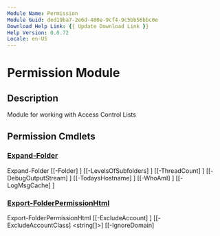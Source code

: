 ```yaml
---
Module Name: Permission
Module Guid: ded19ba7-2e6d-480e-9cf4-9c5bb56bbc0e
Download Help Link: {{ Update Download Link }}
Help Version: 0.0.72
Locale: en-US
---
```


# Permission Module
## Description
Module for working with Access Control Lists

## Permission Cmdlets
### [Expand-Folder](Expand-Folder.md)

Expand-Folder [[-Folder] <Object>] [[-LevelsOfSubfolders] <Object>] [[-ThreadCount] <ushort>] [[-DebugOutputStream] <string>] [[-TodaysHostname] <string>] [[-WhoAmI] <string>] [[-LogMsgCache] <hashtable>]


### [Export-FolderPermissionHtml](Export-FolderPermissionHtml.md)

Export-FolderPermissionHtml [[-ExcludeAccount] <Object>] [[-ExcludeAccountClass] <string[]>] [[-IgnoreDomain] <Object>] [[-TargetPath] <string[]>] [[-NoGroupMembers] <Object>] [[-OutputDir] <Object>] [[-WhoAmI] <Object>] [[-ThisFqdn] <Object>] [[-StopWatch] <Object>] [[-Title] <Object>] [[-FolderPermissions] <Object>] [[-LogParams] <Object>] [[-ReportDescription] <Object>] [[-FolderTableHeader] <Object>] [[-ReportFileList] <Object>] [[-ReportFile] <Object>] [[-LogFileList] <Object>] [[-ReportInstanceId] <Object>] [[-Subfolders] <Object>] [[-ResolvedFolderTargets] <Object>] [-NoJavaScript]


### [Format-TimeSpan](Format-TimeSpan.md)

Format-TimeSpan [[-TimeSpan] <timespan>] [[-UnitsToResolve] <string[]>]


### [Get-FolderAccessList](Get-FolderAccessList.md)

Get-FolderAccessList [[-Folder] <Object>] [[-Subfolder] <Object>] [[-ThreadCount] <ushort>] [[-DebugOutputStream] <string>] [[-TodaysHostname] <string>] [[-WhoAmI] <string>] [[-LogMsgCache] <hashtable>] [[-OwnerCache] <ConcurrentDictionary[string,psobject]>]


### [Get-FolderBlock](Get-FolderBlock.md)

Get-FolderBlock [[-FolderPermissions] <Object>]


### [Get-FolderColumnJson](Get-FolderColumnJson.md)

Get-FolderColumnJson [[-InputObject] <Object>] [[-PropNames] <string[]>]


### [Get-FolderPermissionsBlock](Get-FolderPermissionsBlock.md)

Get-FolderPermissionsBlock [[-FolderPermissions] <Object>] [[-ExcludeAccount] <string[]>] [[-ExcludeAccountClass] <string[]>] [[-IgnoreDomain] <string[]>]


### [Get-FolderPermissionTableHeader](Get-FolderPermissionTableHeader.md)

Get-FolderPermissionTableHeader [[-ThisFolder] <Object>] [[-ShortestFolderPath] <string>]


### [Get-FolderTableHeader](Get-FolderTableHeader.md)

Get-FolderTableHeader [[-LevelsOfSubfolders] <Object>]


### [Get-HtmlBody](Get-HtmlBody.md)

Get-HtmlBody [[-FolderList] <Object>] [[-HtmlFolderPermissions] <Object>] [[-ReportFooter] <Object>] [[-HtmlFileList] <Object>] [[-LogDir] <Object>] [[-HtmlExclusions] <Object>]


### [Get-HtmlReportFooter](Get-HtmlReportFooter.md)

Get-HtmlReportFooter [[-StopWatch] <Stopwatch>] [[-WhoAmI] <string>] [[-ThisFqdn] <string>] [[-ItemCount] <ulong>] [[-TotalBytes] <ulong>] [[-ReportInstanceId] <string>]


### [Get-PrtgXmlSensorOutput](Get-PrtgXmlSensorOutput.md)

Get-PrtgXmlSensorOutput [[-NtfsIssues] <Object>]


### [Get-ReportDescription](Get-ReportDescription.md)

Get-ReportDescription [[-LevelsOfSubfolders] <Object>]


### [Get-TimeZoneName](Get-TimeZoneName.md)

Get-TimeZoneName [[-Time] <datetime>] [[-TimeZone] <ciminstance>]


### [Select-FolderPermissionTableProperty](Select-FolderPermissionTableProperty.md)

Select-FolderPermissionTableProperty [[-InputObject] <Object>] [[-IgnoreDomain] <Object>]


### [Select-FolderTableProperty](Select-FolderTableProperty.md)

Select-FolderTableProperty [[-InputObject] <Object>]


### [Select-UniqueAccountPermission](Select-UniqueAccountPermission.md)

Select-UniqueAccountPermission [[-AccountPermission] <Object>] [[-IgnoreDomain] <string[]>] [[-KnownUsers] <Object>] [<CommonParameters>]


### [Update-CaptionCapitalization](Update-CaptionCapitalization.md)

Update-CaptionCapitalization [[-ThisHostName] <string>] [[-Win32AccountsByCaption] <hashtable>]



